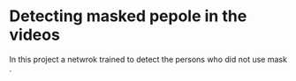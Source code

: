 # Detecting masked pepole in the videos

In this project a netwrok trained to detect the persons who did not use mask .
